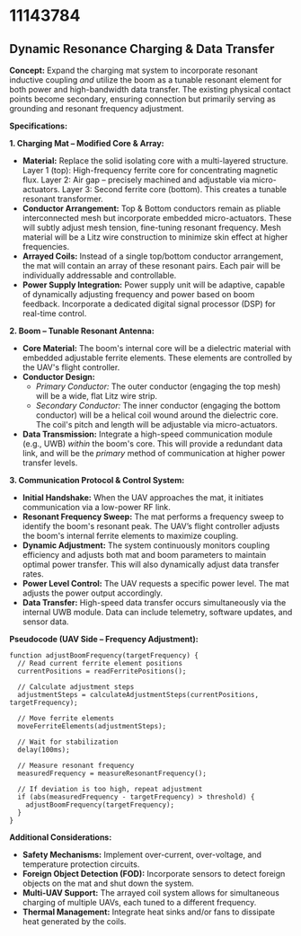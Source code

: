 # 11143784

## Dynamic Resonance Charging & Data Transfer

**Concept:** Expand the charging mat system to incorporate resonant inductive coupling *and* utilize the boom as a tunable resonant element for both power and high-bandwidth data transfer. The existing physical contact points become secondary, ensuring connection but primarily serving as grounding and resonant frequency adjustment.

**Specifications:**

**1. Charging Mat – Modified Core & Array:**

*   **Material:** Replace the solid isolating core with a multi-layered structure. Layer 1 (top): High-frequency ferrite core for concentrating magnetic flux. Layer 2: Air gap – precisely machined and adjustable via micro-actuators. Layer 3: Second ferrite core (bottom).  This creates a tunable resonant transformer.
*   **Conductor Arrangement:** Top & Bottom conductors remain as pliable interconnected mesh but incorporate embedded micro-actuators. These will subtly adjust mesh tension, fine-tuning resonant frequency. Mesh material will be a Litz wire construction to minimize skin effect at higher frequencies.
*   **Arrayed Coils:** Instead of a single top/bottom conductor arrangement, the mat will contain an array of these resonant pairs. Each pair will be individually addressable and controllable.
*   **Power Supply Integration:** Power supply unit will be adaptive, capable of dynamically adjusting frequency and power based on boom feedback. Incorporate a dedicated digital signal processor (DSP) for real-time control.

**2. Boom – Tunable Resonant Antenna:**

*   **Core Material:** The boom's internal core will be a dielectric material with embedded adjustable ferrite elements. These elements are controlled by the UAV's flight controller.
*   **Conductor Design:**
    *   *Primary Conductor:*  The outer conductor (engaging the top mesh) will be a wide, flat Litz wire strip.
    *   *Secondary Conductor:* The inner conductor (engaging the bottom conductor) will be a helical coil wound around the dielectric core. The coil's pitch and length will be adjustable via micro-actuators.
*   **Data Transmission:** Integrate a high-speed communication module (e.g., UWB) *within* the boom's core. This will provide a redundant data link, and will be the *primary* method of communication at higher power transfer levels.

**3. Communication Protocol & Control System:**

*   **Initial Handshake:** When the UAV approaches the mat, it initiates communication via a low-power RF link.
*   **Resonant Frequency Sweep:** The mat performs a frequency sweep to identify the boom's resonant peak. The UAV’s flight controller adjusts the boom's internal ferrite elements to maximize coupling.
*   **Dynamic Adjustment:** The system continuously monitors coupling efficiency and adjusts both mat and boom parameters to maintain optimal power transfer.  This will also dynamically adjust data transfer rates.
*   **Power Level Control:** The UAV requests a specific power level. The mat adjusts the power output accordingly.
*   **Data Transfer:**  High-speed data transfer occurs simultaneously via the internal UWB module.  Data can include telemetry, software updates, and sensor data.

**Pseudocode (UAV Side – Frequency Adjustment):**

```
function adjustBoomFrequency(targetFrequency) {
  // Read current ferrite element positions
  currentPositions = readFerritePositions();

  // Calculate adjustment steps
  adjustmentSteps = calculateAdjustmentSteps(currentPositions, targetFrequency);

  // Move ferrite elements
  moveFerriteElements(adjustmentSteps);

  // Wait for stabilization
  delay(100ms);

  // Measure resonant frequency
  measuredFrequency = measureResonantFrequency();

  // If deviation is too high, repeat adjustment
  if (abs(measuredFrequency - targetFrequency) > threshold) {
    adjustBoomFrequency(targetFrequency);
  }
}
```

**Additional Considerations:**

*   **Safety Mechanisms:** Implement over-current, over-voltage, and temperature protection circuits.
*   **Foreign Object Detection (FOD):** Incorporate sensors to detect foreign objects on the mat and shut down the system.
*   **Multi-UAV Support:**  The arrayed coil system allows for simultaneous charging of multiple UAVs, each tuned to a different frequency.
*   **Thermal Management:** Integrate heat sinks and/or fans to dissipate heat generated by the coils.